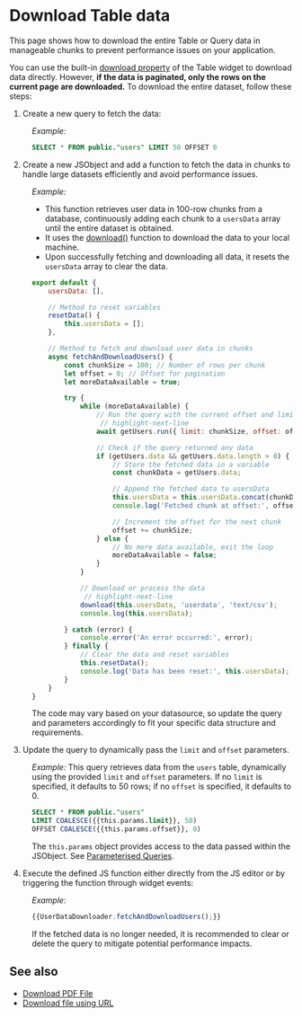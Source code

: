 # Download Table data

This page shows how to download the entire Table or Query data in manageable chunks to prevent performance issues on your application. 

You can use the built-in [download property](/reference/widgets/table#allow-download-boolean) of the Table widget to download data directly. However, **if the data is paginated, only the rows on the current page are downloaded.** To download the entire dataset, follow these steps:

1. Create a new query to fetch the data:

<dd>

*Example:*

```sql
SELECT * FROM public."users" LIMIT 50 OFFSET 0
```

</dd>


2. Create a new JSObject and add a function to fetch the data in chunks to handle large datasets efficiently and avoid performance issues.

<dd>



*Example:*

- This function retrieves user data in 100-row chunks from a database, continuously adding each chunk to a `usersData` array until the entire dataset is obtained.
- It uses the [download()](/reference/appsmith-framework/widget-actions/download) function to download the data to your local machine.
- Upon successfully fetching and downloading all data, it resets the `usersData` array to clear the data.


```js
export default {
    usersData: [],

    // Method to reset variables
    resetData() {
        this.usersData = [];
    },

    // Method to fetch and download user data in chunks
    async fetchAndDownloadUsers() {
        const chunkSize = 100; // Number of rows per chunk
        let offset = 0; // Offset for pagination
        let moreDataAvailable = true;

        try {
            while (moreDataAvailable) {
                // Run the query with the current offset and limit
                 // highlight-next-line
                await getUsers.run({ limit: chunkSize, offset: offset });

                // Check if the query returned any data
                if (getUsers.data && getUsers.data.length > 0) {
                    // Store the fetched data in a variable
                    const chunkData = getUsers.data;

                    // Append the fetched data to usersData
                    this.usersData = this.usersData.concat(chunkData);
                    console.log('Fetched chunk at offset:', offset);

                    // Increment the offset for the next chunk
                    offset += chunkSize;
                } else {
                    // No more data available, exit the loop
                    moreDataAvailable = false;
                }
            }

            // Download or process the data
             // highlight-next-line
            download(this.usersData, 'userdata', 'text/csv');
            console.log(this.usersData);

        } catch (error) {
            console.error('An error occurred:', error);
        } finally {
            // Clear the data and reset variables
            this.resetData();
            console.log('Data has been reset:', this.usersData);
        }
    }
}
```

The code may vary based on your datasource, so update the query and parameters accordingly to fit your specific data structure and requirements.


</dd>

 3. Update the query to dynamically pass the `limit` and `offset` parameters.


<dd>

*Example:* This query retrieves data from the `users` table, dynamically using the provided `limit` and `offset` parameters. If no `limit` is specified, it defaults to 50 rows; if no `offset` is specified, it defaults to 0.

 ```sql
 SELECT * FROM public."users" 
LIMIT COALESCE({{this.params.limit}}, 50) 
OFFSET COALESCE({{this.params.offset}}, 0)
```

The `this.params` object provides access to the data passed within the JSObject. See [Parameterised Queries](/connect-data/concepts/dynamic-queries).


</dd>

4. Execute the defined JS function either directly from the JS editor or by triggering the function through widget events:

<dd>

*Example*:

```js
{{UserDataDownloader.fetchAndDownloadUsers();}}
```

If the fetched data is no longer needed, it is recommended to clear or delete the query to mitigate potential performance impacts.

</dd>

## See also

- [Download PDF File](/reference/appsmith-framework/widget-actions/download)
- [Download file using URL](/connect-data/how-to-guides/how-to-download-files-using-api#download-file-using-public-url)
